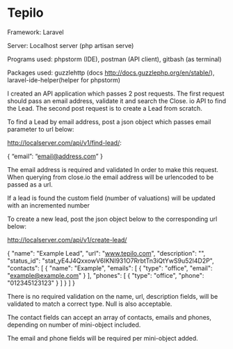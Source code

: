 # Tepilo

Framework: Laravel

Server: Localhost server (php artisan serve)

Programs used: phpstorm (IDE), postman (API client),  gitbash (as terminal) 

Packages used: guzzlehttp (docs http://docs.guzzlephp.org/en/stable/), laravel-ide-helper(helper for phpstorm)


I created an API application which passes 2 post requests. The first request should pass an email address, validate it and search the Close. io API to find the Lead. The second post request is to create a Lead from scratch.

To find a Lead by email address, post a json object which passes email parameter to url below:

http://localserver.com/api/v1/find-lead/:	

{
     “email”:  “email@address.com”
}

The email address is required and validated In order to make this request. When querying from close.io the email address will be urlencoded to be passed as a url.

If a lead is found the custom field (number of valuations) will be updated with an incremented number

To create a new lead, post the json object below to the corresponding url below:

http://localserver.com/api/v1/create-lead/

{
    "name": "Example Lead",
    "url": "www.tepilo.com",
    "description": "",
    "status_id": "stat_yE4J4QxxowV6IKNI931O7RrbtTn3iQtYwS9u52l4D2P",
    "contacts": [
        {
            "name": "Example",
            "emails": [
                {
                    "type": "office",
                    "email": "example@example.com"
                }
            ],
            "phones": [
                {
                    "type": "office",
                    "phone": "012345123123"
                }
            ]
        }
    ]
}

There is no required validation on the name, url, description fields, will be validated to match a correct type. Null is also acceptable.

The contact fields can accept an array of contacts, emails and phones, depending on number of mini-object included.

The email and phone fields will be required per mini-object added.
